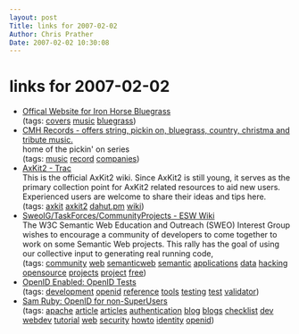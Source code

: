 ```yaml
---
layout: post
Title: links for 2007-02-02  
Author: Chris Prather
Date: 2007-02-02 10:30:08
---
```


# links for 2007-02-02
<ul class="delicious">
	<li>
		<div class="delicious-link"><a href="http://www.ironhorsebluegrass.com/">Offical Website for Iron Horse Bluegrass</a></div>
		<div class="delicious-tags">(tags: <a href="http://del.icio.us/perigrin/covers">covers</a> <a href="http://del.icio.us/perigrin/music">music</a> <a href="http://del.icio.us/perigrin/bluegrass">bluegrass</a>)</div>
	</li>
	<li>
		<div class="delicious-link"><a href="http://www.cmhrecords.com/web/page.asp?pgs=products&catid=1">CMH Records - offers string, pickin on, bluegrass, country, christma and tribute music.</a></div>
		<div class="delicious-extended">home of the pickin' on series</div>
		<div class="delicious-tags">(tags: <a href="http://del.icio.us/perigrin/music">music</a> <a href="http://del.icio.us/perigrin/record">record</a> <a href="http://del.icio.us/perigrin/companies">companies</a>)</div>
	</li>
	<li>
		<div class="delicious-link"><a href="http://trac.axkit.org/axkit2/wiki">AxKit2 - Trac</a></div>
		<div class="delicious-extended">This is the official AxKit2 wiki. Since AxKit2 is still young, it serves as the primary collection point for AxKit2 related resources to aid new users. Experienced users are welcome to share their ideas and tips here.</div>
		<div class="delicious-tags">(tags: <a href="http://del.icio.us/perigrin/axkit">axkit</a> <a href="http://del.icio.us/perigrin/axkit2">axkit2</a> <a href="http://del.icio.us/perigrin/dahut.pm">dahut.pm</a> <a href="http://del.icio.us/perigrin/wiki">wiki</a>)</div>
	</li>
	<li>
		<div class="delicious-link"><a href="http://esw.w3.org/topic/SweoIG/TaskForces/CommunityProjects">SweoIG/TaskForces/CommunityProjects - ESW Wiki</a></div>
		<div class="delicious-extended">The W3C Semantic Web Education and Outreach (SWEO) Interest Group wishes to encourage a community of developers to come together to work on some Semantic Web projects. This rally has the goal of using our collective input to generating real running code,</div>
		<div class="delicious-tags">(tags: <a href="http://del.icio.us/perigrin/community">community</a> <a href="http://del.icio.us/perigrin/web">web</a> <a href="http://del.icio.us/perigrin/semanticweb">semanticweb</a> <a href="http://del.icio.us/perigrin/semantic">semantic</a> <a href="http://del.icio.us/perigrin/applications">applications</a> <a href="http://del.icio.us/perigrin/data">data</a> <a href="http://del.icio.us/perigrin/hacking">hacking</a> <a href="http://del.icio.us/perigrin/opensource">opensource</a> <a href="http://del.icio.us/perigrin/projects">projects</a> <a href="http://del.icio.us/perigrin/project">project</a> <a href="http://del.icio.us/perigrin/free">free</a>)</div>
	</li>
	<li>
		<div class="delicious-link"><a href="http://www.openidenabled.com/resources/openid-test/">OpenID Enabled: OpenID Tests</a></div>
		<div class="delicious-tags">(tags: <a href="http://del.icio.us/perigrin/development">development</a> <a href="http://del.icio.us/perigrin/openid">openid</a> <a href="http://del.icio.us/perigrin/reference">reference</a> <a href="http://del.icio.us/perigrin/tools">tools</a> <a href="http://del.icio.us/perigrin/testing">testing</a> <a href="http://del.icio.us/perigrin/test">test</a> <a href="http://del.icio.us/perigrin/validator">validator</a>)</div>
	</li>
	<li>
		<div class="delicious-link"><a href="http://www.intertwingly.net/blog/2007/01/03/OpenID-for-non-SuperUsers">Sam Ruby: OpenID for non-SuperUsers</a></div>
		<div class="delicious-tags">(tags: <a href="http://del.icio.us/perigrin/apache">apache</a> <a href="http://del.icio.us/perigrin/article">article</a> <a href="http://del.icio.us/perigrin/articles">articles</a> <a href="http://del.icio.us/perigrin/authentication">authentication</a> <a href="http://del.icio.us/perigrin/blog">blog</a> <a href="http://del.icio.us/perigrin/blogs">blogs</a> <a href="http://del.icio.us/perigrin/checklist">checklist</a> <a href="http://del.icio.us/perigrin/dev">dev</a> <a href="http://del.icio.us/perigrin/webdev">webdev</a> <a href="http://del.icio.us/perigrin/tutorial">tutorial</a> <a href="http://del.icio.us/perigrin/web">web</a> <a href="http://del.icio.us/perigrin/security">security</a> <a href="http://del.icio.us/perigrin/howto">howto</a> <a href="http://del.icio.us/perigrin/identity">identity</a> <a href="http://del.icio.us/perigrin/openid">openid</a>)</div>
	</li>
</ul>

